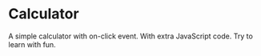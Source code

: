 Calculator
=============================
A simple calculator with on-click event. With extra JavaScript code. Try to learn with fun. 